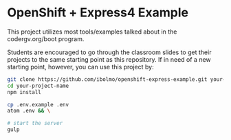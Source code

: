 # OpenShift + Express4 Example

This project utilizes most tools/examples talked about in the codergv.org/boot program.

Students are encouraged to go through the classroom slides to get their projects to the same starting
point as this repository. If in need of a new starting point, however, you can use this project by:

```sh
git clone https://github.com/ibolmo/openshift-express-example.git your-project-name
cd your-project-name
npm install

cp .env.example .env
atom .env && \

# start the server
gulp
```
